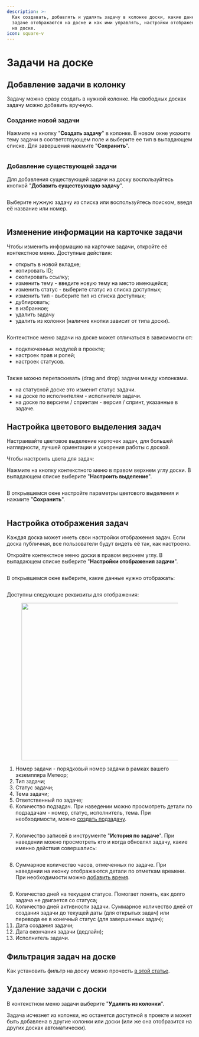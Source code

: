 ```yaml
---
description: >-
  Как создавать, добавлять и удалять задачу в колонке доски, какие данные по
  задаче отображаются на доске и как ими управлять, настройки отображения задач
  на доске.
icon: square-v
---
```


# Задачи на доске

## Добавление задачи в колонку

Задачу можно сразу создать в нужной колонке. На свободных досках задачу можно добавить вручную.

### Создание новой задачи

Нажмите на кнопку "**Создать задачу**" в колонке. В новом окне укажите тему задачи в соответствующем поле и выберите ее тип в выпадающем списке. Для завершения нажмите "**Сохранить**".

<figure><img src="../../.gitbook/assets/image (738).png" alt=""><figcaption></figcaption></figure>

### Добавление существующей задачи

Для добавления существующей задачи на доску воспользуйтесь кнопкой "**Добавить существующую задачу**".

<figure><img src="../../.gitbook/assets/image (413).png" alt=""><figcaption></figcaption></figure>

Выберите нужную задачу из списка или воспользуйтесь поиском, введя её название или номер.

<figure><img src="../../.gitbook/assets/image (414).png" alt=""><figcaption></figcaption></figure>

## Изменение информации на карточке задачи

Чтобы изменить информацию на карточке задачи, откройте её контекстное меню. Доступные действия:

* открыть в новой вкладке;
* копировать ID;
* скопировать ссылку;
* изменить тему - введите новую тему на место имеющейся;
* изменить статус - выберите статус из списка доступных;
* изменить тип - выберите тип из списка доступных;
* дублировать;
* в избранное;
* удалить задачу
* удалить из колонки (наличие кнопки зависит от типа доски).

<figure><img src="../../.gitbook/assets/image (415).png" alt=""><figcaption></figcaption></figure>

Контекстное меню задачи на доске может отличаться в зависимости от:

* подключенных модулей в проекте;
* настроек прав и ролей;
* настроек статусов.

<figure><img src="../../.gitbook/assets/image (1069).png" alt=""><figcaption></figcaption></figure>



Также можно перетаскивать (drag and drop) задачи между колонками.

* на статусной доске это изменит статус задачи.
* на доске по исполнителям - исполнителя задачи.
* на доске по версиям / спринтам - версия / спринт, указанные в задаче.

## Настройка цветового выделения задач

Настраивайте цветовое выделение карточек задач, для большей наглядности, лучшей ориентации и ускорения работы с доской.

Чтобы настроить цвета для задач:

Нажмите на кнопку контекстного меню в правом верхнем углу доски. В выпадающем списке выберите "**Настроить выделение**".

<figure><img src="../../.gitbook/assets/image (742).png" alt=""><figcaption></figcaption></figure>

В открывшемся окне настройте параметры цветового выделения и нажмите "**Сохранить**".

<figure><img src="../../.gitbook/assets/image (739).png" alt=""><figcaption></figcaption></figure>

## Настройка отображения задач

Каждая доска может иметь свои настройки отображения задач. Если доска публичная, все пользователи будут видеть её так, как настроено.

Откройте контекстное меню доски в правом верхнем углу. В выпадающем списке выберите "**Настройки отображения задачи**".

<figure><img src="../../.gitbook/assets/image (741).png" alt=""><figcaption></figcaption></figure>

В открывшемся окне выберите, какие данные нужно отображать:

<figure><img src="../../.gitbook/assets/image (1070).png" alt=""><figcaption></figcaption></figure>

Доступны следующие реквизиты для отображения:

<figure><img src="../../.gitbook/assets/image (420).png" alt="" width="426"><figcaption></figcaption></figure>

1. Номер задачи - порядковый номер задачи в рамках вашего экземпляра Метеор;
2. Тип задачи;
3. Статус задачи;
4. Тема задачи;
5. Ответственный по задаче;
6. Количество подзадач. При наведении можно просмотреть детали по подзадачам - номер, статус, исполнитель, тема. При необходимости, можно [создать подзадачу](../zadachi/sozdanie-zadach.md#sozdanie-podzadachi).

<figure><img src="../../.gitbook/assets/image (1071).png" alt=""><figcaption></figcaption></figure>

7. Количество записей в инструменте "**История по задаче**". При наведении можно просмотреть кто и когда обновлял задачу, какие именно действия совершались:

<figure><img src="../../.gitbook/assets/image (1073).png" alt=""><figcaption></figcaption></figure>

8. Суммарное количество часов, отмеченных по задаче. При наведении на иконку отображаются детали по отметкам времени. При необходимости можно [добавить время](../vremya-i-zatraty/uchet-vremeni.md#registraciya-chasov-cherez-zadachu).

<figure><img src="../../.gitbook/assets/image (1072).png" alt=""><figcaption></figcaption></figure>

9. Количество дней на текущем статусе. Помогает понять, как долго задача не двигается со статуса;
10. Количество дней активности задачи. Суммарное количество дней от создания задачи до текущей даты (для открытых задач) или перевода ее в конечный статус (для завершенных задач);
11. Дата создания задачи;
12. Дата окончания задачи (дедлайн);
13. Исполнитель задачи.

## Фильтрация задач на доске

Как установить фильтр на доску можно прочесть [в этой статье](../filtraciya/filtraciya-zadach.md).

## Удаление задачи с доски

В контекстном меню задачи выберите "**Удалить из колонки**".

Задача исчезнет из колонки, но останется доступной в проекте и может быть добавлена в другие колонки или доски (или же она отобразится на других досках автоматически).

<figure><img src="../../.gitbook/assets/image (428).png" alt=""><figcaption></figcaption></figure>
